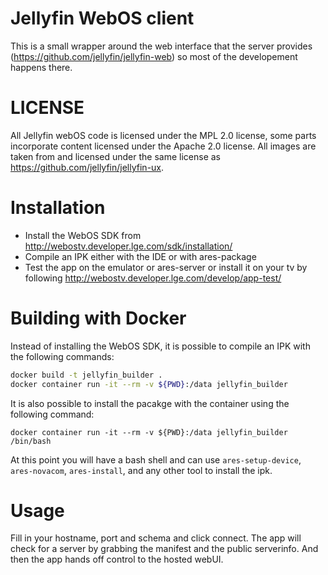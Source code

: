 
# Jellyfin WebOS client
This is a small wrapper around the web interface that the server provides (https://github.com/jellyfin/jellyfin-web) so most of the developement happens there.

# LICENSE
All Jellyfin webOS code is licensed under the MPL 2.0 license, some parts incorporate content licensed under the Apache 2.0 license. All images are taken from and licensed under the same license as https://github.com/jellyfin/jellyfin-ux.

# Installation
- Install the WebOS SDK from http://webostv.developer.lge.com/sdk/installation/
- Compile an IPK either with the IDE or with ares-package
- Test the app on the emulator or ares-server or install it on your tv by following http://webostv.developer.lge.com/develop/app-test/

# Building with Docker
Instead of installing the WebOS SDK, it is possible to compile an IPK with the following commands:

```sh
docker build -t jellyfin_builder .
docker container run -it --rm -v ${PWD}:/data jellyfin_builder
```

It is also possible to install the pacakge with the container using the following command:

```
docker container run -it --rm -v ${PWD}:/data jellyfin_builder /bin/bash
```

At this point you will have a bash shell and can use `ares-setup-device`, `ares-novacom`, `ares-install`, and any other tool to install the ipk.

# Usage
Fill in your hostname, port and schema and click connect. The app will check for a server by grabbing the manifest and the public serverinfo.
And then the app hands off control to the hosted webUI.
